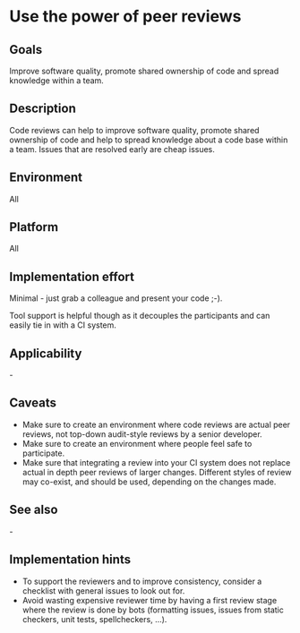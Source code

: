 # Use the power of peer reviews

## Goals

Improve software quality, promote shared ownership of code and spread knowledge within a team.

## Description

Code reviews can help to improve software quality, promote shared ownership of code and help to spread knowledge about a code base within a team. Issues that are resolved early are cheap issues.

## Environment

All

## Platform

All

## Implementation effort

Minimal - just grab a colleague and present your code ;-). 

Tool support is helpful though as it decouples the participants and can easily tie in with a CI system.

## Applicability

\-

## Caveats

- Make sure to create an environment where code reviews are actual peer reviews, not top-down audit-style reviews by a senior developer.
- Make sure to create an environment where people feel safe to participate.
- Make sure that integrating a review into your CI system does not replace actual in depth peer reviews of larger changes. Different styles of review may co-exist, and should be used, depending on the changes made.

## See also

\-

## Implementation hints

- To support the reviewers and to improve consistency, consider a checklist with general issues to look out for.
- Avoid wasting expensive reviewer time by having a first review stage where the review is done by bots (formatting issues, issues from static checkers, unit tests, spellcheckers, ...).
